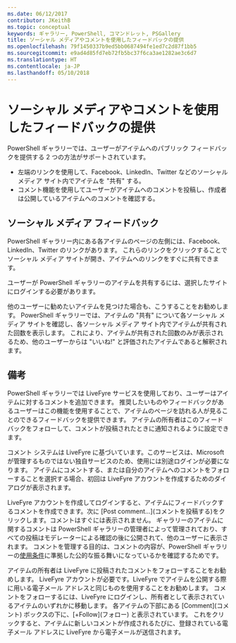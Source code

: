 ```yaml
---
ms.date: 06/12/2017
contributor: JKeithB
ms.topic: conceptual
keywords: ギャラリー, PowerShell, コマンドレット, PSGallery
title: ソーシャル メディアやコメントを使用したフィードバックの提供
ms.openlocfilehash: 79f1450337b9ed5bb0687494fe1ed7c2d87f1bb5
ms.sourcegitcommit: e9ad4d85fd7eb72fb5bc37f6ca3ae1282ae3c6d7
ms.translationtype: HT
ms.contentlocale: ja-JP
ms.lasthandoff: 05/10/2018
---
```

# <a name="providing-feedback-via-social-media-or-comments"></a>ソーシャル メディアやコメントを使用したフィードバックの提供

PowerShell ギャラリーでは、ユーザーがアイテムへのパブリック フィードバックを提供する 2 つの方法がサポートされています。

- 左端のリンクを使用して、Facebook、LinkedIn、Twitter などのソーシャル メディア サイト内でアイテムを "共有" する。
- コメント機能を使用してユーザーがアイテムへのコメントを投稿し、作成者は公開しているアイテムへのコメントを確認する。

## <a name="social-media-feedback"></a>ソーシャル メディア フィードバック

PowerShell ギャラリー内にある各アイテムのページの左側には、Facebook、LinkedIn、Twitter のリンクがあります。
これらのリンクをクリックすることでソーシャル メディア サイトが開き、アイテムへのリンクをすぐに共有できます。

ユーザーが PowerShell ギャラリーのアイテムを共有するには、選択したサイトにログインする必要があります。

他のユーザーに勧めたいアイテムを見つけた場合も、こうすることをお勧めします。
PowerShell ギャラリーでは、アイテムの "共有" について各ソーシャル メディア サイトを確認し、各ソーシャル メディア サイト内でアイテムが共有された回数を表示します。
これにより、アイテムが共有された回数のみが表示されるため、他のユーザーからは "いいね!" と評価されたアイテムであると解釈されます。


## <a name="comments"></a>備考

PowerShell ギャラリーでは LiveFyre サービスを使用しており、ユーザーはアイテムに対するコメントを追加できます。
推奨したいものやフィードバックがあるユーザーはこの機能を使用することで、アイテムのページを訪れる人が見ることのできるフィードバックを提供できます。
アイテムの所有者はこのフィードバックをフォローして、コメントが投稿されたときに通知されるように設定できます。

コメント システムは LiveFyre に基づいています。このサービスは、Microsoft が管理するものではない独自サービスのため、使用には別途ログインが必要になります。
アイテムにコメントする、または自分のアイテムへのコメントをフォローすることを選択する場合、初回は LiveFyre アカウントを作成するためのダイアログが表示されます。

LiveFyre アカウントを作成してログインすると、アイテムにフィードバックするコメントを作成できます。次に [Post comment...]\(コメントを投稿する\)をクリックします。コメントはすぐには表示されません。
ギャラリーのアイテムに関するコメントは PowerShell ギャラリーの管理者によって管理されており、すべての投稿はモデレーターによる確認の後に公開されて、他のユーザーに表示されます。
コメントを管理する目的は、コメントの内容が、PowerShell ギャラリーの[使用条件](https://www.powershellgallery.com/policies/Terms)に準拠した公的な振る舞いになっているかを確認するためです。

アイテムの所有者は LiveFyre に投稿されたコメントをフォローすることをお勧めします。
LiveFyre アカウントが必要です。LiveFyre でアイテムを公開する際に用いる電子メール アドレスと同じものを使用することをお勧めします。
コメントをフォローするには、LiveFyre にログインし、所有者として表示されているアイテムのいずれかに移動します。
各アイテムの下部にある [Comment]\(コメント\) ボックスの下に、[+Follow]\(フォロー\) と表示されています。
これをクリックすると、アイテムに新しいコメントが作成されるたびに、登録されている電子メール アドレスに LiveFyre から電子メールが送信されます。